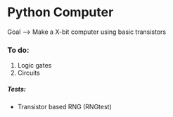 # Python Computer
Goal --> Make a X-bit computer using basic transistors

### To do:
1. Logic gates
2. Circuits

##### Tests:
+ Transistor based RNG (RNGtest)
